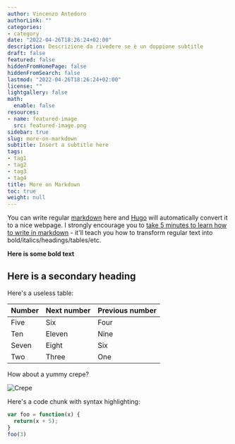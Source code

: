 ```yaml
---
author: Vincenzo Antedoro
authorLink: ""
categories:
- category
date: "2022-04-26T18:26:24+02:00"
description: Descrizione da rivedere se è un doppione subtitle
draft: false
featured: false
hiddenFromHomePage: false
hiddenFromSearch: false
lastmod: "2022-04-26T18:26:24+02:00"
license: ""
lightgallery: false
math:
  enable: false
resources:
- name: featured-image
  src: featured-image.png
sidebar: true
slug: more-on-markdown
subtitle: Insert a subtitle here
tags:
- tag1
- tag2
- tag3
- tag4
title: More on Markdown
toc: true
weight: null
---
```



You can write regular [markdown](http://markdowntutorial.com/) here and [Hugo](https://gohugo.io) will automatically convert it to a nice webpage.  I strongly encourage you to [take 5 minutes to learn how to write in markdown](http://markdowntutorial.com/) - it'll teach you how to transform regular text into bold/italics/headings/tables/etc.

**Here is some bold text**

## Here is a secondary heading

Here's a useless table:
 
| Number | Next number | Previous number |
| :------ |:--- | :--- |
| Five | Six | Four |
| Ten | Eleven | Nine |
| Seven | Eight | Six |
| Two | Three | One |
 

How about a yummy crepe?

![Crepe](https://s3-media3.fl.yelpcdn.com/bphoto/cQ1Yoa75m2yUFFbY2xwuqw/348s.jpg)

Here's a code chunk with syntax highlighting:

```javascript
var foo = function(x) {
  return(x + 5);
}
foo(3)
```



